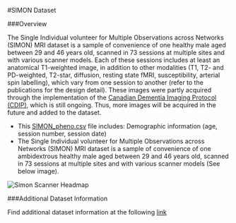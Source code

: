 #SIMON Dataset
	
###Overview

The Single Individual volunteer for Multiple Observations across Networks (SIMON) MRI dataset is a sample of convenience of one healthy male aged between 29 and 46 years old, scanned in 73 sessions at multiple sites and with various scanner models. Each of these sessions includes at least an anatomical T1-weighted image, in addition to other modalities (T1, T2- and PD-weighted, T2-star, diffusion, resting state fMRI, susceptibility, arterial spin labelling), which vary from one session to another (refer to the publications for the design detail). These images were partly acquired through the implementation of the [Canadian Dementia Imaging Protocol (CDIP)](www.cdip-pcid.ca), which is still ongoing. Thus, more images will be acquired in the future and added to the dataset.

 - This [SIMON_pheno.csv](fcon_1000.projects.nitrc.org/indi/retro/SIMON/SIMON_pheno.csv) file includes: Demographic information (age, session number, session date)
 - The Single Individual volunteer for Multiple Observations across Networks (SIMON) MRI dataset is a sample of convenience of one ambidextrous healthy male aged between 29 and 46 years old, scanned in 73 sessions at multiple sites and with various scanner models (See below image).
 
 ![Simon Scanner Headmap](http://fcon_1000.projects.nitrc.org/indi/retro/SIMON/simon_scanner_headmap.png)
 
 
 ###Additional Dataset Information
 
 Find additional dataset information at the following [link](http://fcon_1000.projects.nitrc.org/indi/retro/SIMON.html)